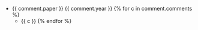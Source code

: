 * {{ comment.paper }} {{ comment.year }}
  {% for c in comment.comments %}
  - {{ c }}
  {% endfor %}